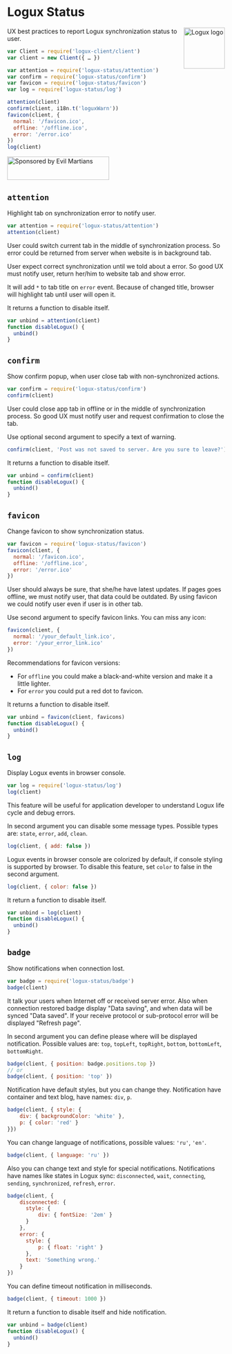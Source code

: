 # Logux Status

<img align="right" width="95" height="95" title="Logux logo"
     src="https://cdn.rawgit.com/logux/logux/master/logo.svg">

UX best practices to report Logux synchronization status to user.

```js
var Client = require('logux-client/client')
var client = new Client({ … })

var attention = require('logux-status/attention')
var confirm = require('logux-status/confirm')
var favicon = require('logux-status/favicon')
var log = require('logux-status/log')

attention(client)
confirm(client, i18n.t('loguxWarn'))
favicon(client, {
  normal: '/favicon.ico',
  offline: '/offline.ico',
  error: '/error.ico'
})
log(client)
```

<a href="https://evilmartians.com/?utm_source=logux-status">
  <img src="https://evilmartians.com/badges/sponsored-by-evil-martians.svg"
       alt="Sponsored by Evil Martians" width="236" height="54">
</a>


## `attention`

Highlight tab on synchronization error to notify user.

```js
var attention = require('logux-status/attention')
attention(client)
```

User could switch current tab in the middle of synchronization process.
So error could be returned from server when website is in background tab.

User expect correct synchronization until we told about a error.
So good UX must notify user, return her/him to website tab and show error.

It will add `*` to tab title on `error` event. Because of changed title,
browser will highlight tab until user will open it.

It returns a function to disable itself.

```js
var unbind = attention(client)
function disableLogux() {
  unbind()
}
```


## `confirm`

Show confirm popup, when user close tab with non-synchronized actions.

```js
var confirm = require('logux-status/confirm')
confirm(client)
```

User could close app tab in offline or in the middle of synchronization process.
So good UX must notify user and request confirmation to close the tab.

Use optional second argument to specify a text of warning.

```js
confirm(client, 'Post was not saved to server. Are you sure to leave?')
```

It returns a function to disable itself.

```js
var unbind = confirm(client)
function disableLogux() {
  unbind()
}
```


## `favicon`

Change favicon to show synchronization status.

```js
var favicon = require('logux-status/favicon')
favicon(client, {
  normal: '/favicon.ico',
  offline: '/offline.ico',
  error: '/error.ico'
})
```

User should always be sure, that she/he have latest updates.
If pages goes offline, we must notify user, that data could be outdated.
By using favicon we could notify user even if user is in other tab.

Use second argument to specify favicon links. You can miss any icon:

```js
favicon(client, {
  normal: '/your_default_link.ico',
  error: '/your_error_link.ico'
})
```

Recommendations for favicon versions:

- For `offline` you could make a black-and-white version
  and make it a little lighter.
- For `error` you could put a red dot to favicon.

It returns a function to disable itself.

```js
var unbind = favicon(client, favicons)
function disableLogux() {
  unbind()
}
```


## `log`

Display Logux events in browser console.

```js
var log = require('logux-status/log')
log(client)
```

This feature will be useful for application developer to understand
Logux life cycle and debug errors.

In second argument you can disable some message types.
Possible types are: `state`, `error`, `add`, `clean`.

```js
log(client, { add: false })
```

Logux events in browser console are colorized by default, if console styling is supported by browser.
To disable this feature, set `color` to false in the second argument.

```js
log(client, { color: false })
```

It return a function to disable itself.

```js
var unbind = log(client)
function disableLogux() {
  unbind()
}
```


## `badge`

Show notifications when connection lost.

```js
var badge = require('logux-status/badge')
badge(client)
```

It talk your users when Internet off or received server error.
Also when connection restored badge display "Data saving", and when data will be synced "Data saved". If your receive protocol or sub-protocol error will be displayed "Refresh page". 

In second argument you can define please where will be displayed notification.
Possible values are: `top`, `topLeft`, `topRight`, `bottom`, `bottomLeft`, `bottomRight`.

```js
badge(client, { position: badge.positions.top })
// or
badge(client, { position: 'top' }) 
```

Notification have default styles, but you can change they.
Notification have container and text blog, have names: `div`, `p`.

```js
badge(client, { style: {
    div: { backgroundColor: 'white' },
    p: { color: 'red' }
}})
```

You can change language of notifications, possible values: `'ru'`, `'en'`.  

```js
badge(client, { language: 'ru' })
```

Also you can change text and style for special notifications.
Notifications have names like states in Logux sync: `disconnected`, `wait`, `connecting`, `sending`, `synchronized`, `refresh`, `error`. 

```js
badge(client, { 
    disconnected: {
      style: { 
          div: { fontSize: '2em' }
      }
    },
    error: {
      style: { 
          p: { float: 'right' }
      },
      text: 'Something wrong.'
    }
})
```

You can define timeout notification in milliseconds.  

```js
badge(client, { timeout: 1000 })
```

It return a function to disable itself and hide notification.

```js
var unbind = badge(client)
function disableLogux() {
  unbind()
}
```
